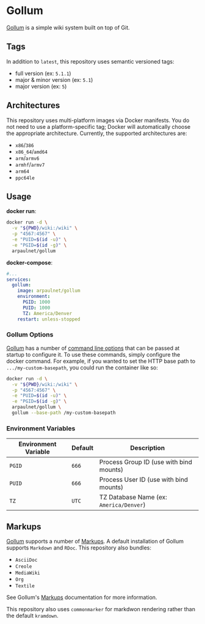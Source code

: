 # Gollum
[Gollum](https://github.com/gollum/gollum) is a simple wiki system built on top of Git.

## Tags
In addition to `latest`, this repository uses semantic versioned tags:
* full version (ex: `5.1.1`)
* major & minor version (ex: `5.1`)
* major version (ex: `5`)

## Architectures
This repository uses multi-platform images via Docker manifests.  You do not need to use a platform-specific tag; Docker will automatically choose the appropriate architecture.  Currently, the supported architectures are:
* `x86`/`386`
* `x86_64`/`amd64`
* `arm`/`armv6`
* `armhf`/`armv7`
* `arm64`
* `ppc64le`

## Usage

**docker run**:
```bash
docker run -d \
  -v "${PWD}/wiki:/wiki" \
  -p "4567:4567" \
  -e "PUID=$(id -u)" \
  -e "PGID=$(id -g)" \
  arpaulnet/gollum
```

**docker-compose**:
```yaml
#...
services:
  gollum:
    image: arpaulnet/gollum
    environment:
      PGID: 1000
      PUID: 1000
      TZ: America/Denver
    restart: unless-stopped
```

### Gollum Options
[Gollum](https://github.com/gollum/gollum) has a number of [command line options](https://github.com/gollum/gollum#configuration) that can be passed at startup to configure it.  To use these commands, simply configure the docker command.  For example, if you wanted to set the HTTP base path to `.../my-custom-basepath`, you could run the container like so:

```bash
docker run -d \
  -v "${PWD}/wiki:/wiki" \
  -p "4567:4567" \
  -e "PUID=$(id -u)" \
  -e "PGID=$(id -g)" \
  arpaulnet/gollum \
  gollum --base-path /my-custom-basepath
```

### Environment Variables
| Environment Variable | Default | Description                             |
|----------------------|---------|-----------------------------------------|
| `PGID`               | `666`   | Process Group ID (use with bind mounts) |
| `PUID`               | `666`   | Process User ID (use with bind mounts)  |
| `TZ`                 | `UTC`   | TZ Database Name (ex: `America/Denver`) |

## Markups
[Gollum](https://github.com/gollum/gollum) supports a number of [Markups](https://github.com/gollum/gollum#markups). A default installation of Gollum supports `Markdown` and `RDoc`.  This repository also bundles:
* `AsciiDoc`
* `Creole`
* `MediaWiki`
* `Org`
* `Textile`

See Gollum's [Markups](https://github.com/gollum/gollum#markups) documentation for more information.

This repository also uses `commonmarker` for markdwon rendering rather than the default `kramdown`.
